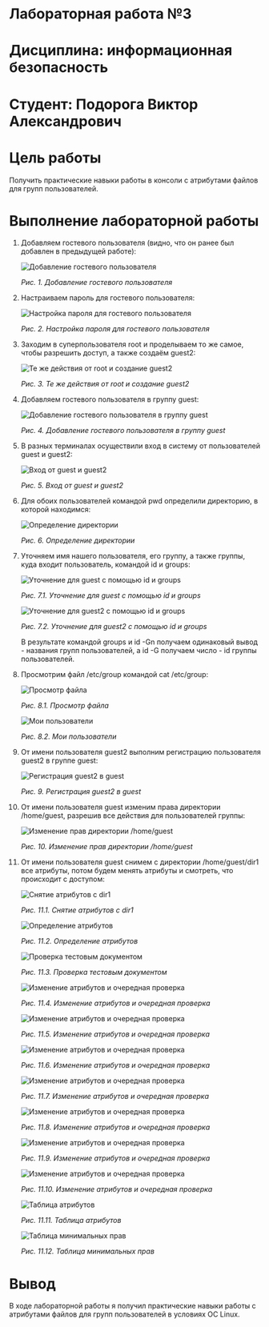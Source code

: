 # Лабораторная работа №3
# Дисциплина: информационная безопасность
# Студент: Подорога Виктор Александрович

# Цель работы

Получить практические навыки работы в консоли с атрибутами файлов для групп пользователей.

# Выполнение лабораторной работы

1. Добавляем гостевого пользователя (видно, что он ранее был добавлен в предыдущей работе): 

   ![Добавление гостевого пользователя](image/1.png)

   *Рис. 1. Добавление гостевого пользователя*

2. Настраиваем пароль для гостевого пользователя:

   ![Настройка пароля для гостевого пользователя](image/2.png)

   *Рис. 2. Настройка пароля для гостевого пользователя*

3. Заходим в суперпользователя root и проделываем то же самое, чтобы разрешить доступ, а также создаём guest2:

   ![Те же действия от root и создание guest2](image/3.png)

   *Рис. 3. Те же действия от root и создание guest2*

4. Добавляем гостевого пользователя в группу guest:

   ![Добавление гостевого пользователя в группу guest](image/4.png)

   *Рис. 4. Добавление гостевого пользователя в группу guest*

5. В разных терминалах осуществили вход в систему от пользователей guest и guest2:

   ![Вход от guest и guest2](image/5.png)

   *Рис. 5. Вход от guest и guest2*

6. Для обоих пользователей командой pwd определили директорию, в которой находимся:

   ![Определение директории](image/6.png)

   *Рис. 6. Определение директории*

7. Уточняем имя нашего пользователя, его группу, а также группы, куда входит пользователь, командой id и groups:

   ![Уточнение для guest с помощью id и groups](image/7.1.png)

   *Рис. 7.1. Уточнение для guest с помощью id и groups*

   ![Уточнение для guest2 с помощью id и groups](image/7.2.png)

   *Рис. 7.2. Уточнение для guest2 с помощью id и groups*

   В результате командой groups и id -Gn получаем одинаковый вывод - названия групп пользователей, а id -G получаем число - id группы пользователей.

8. Просмотрим файл /etc/group командой cat /etc/group:

   ![Просмотр файла](image/8.1.png)

   *Рис. 8.1. Просмотр файла*

   ![Мои пользователи](image/8.2.png)

   *Рис. 8.2. Мои пользователи*

9. От имени пользователя guest2 выполним регистрацию пользователя guest2 в группе guest:

   ![Регистрация guest2 в guest](image/9.png)

   *Рис. 9. Регистрация guest2 в guest*

10. От имени пользователя guest изменим права директории /home/guest, разрешив все действия для пользователей группы:

    ![Изменение прав директории /home/guest](image/10.png)

    *Рис. 10. Изменение прав директории /home/guest*

11. От имени пользователя guest снимем с директории /home/guest/dir1 все атрибуты, потом будем менять атрибуты и смотреть, что происходит с доступом:

    ![Снятие атрибутов с dir1](image/11.1.png)

    *Рис. 11.1. Снятие атрибутов с dir1*

    ![Определение атрибутов](image/11.2.png)

    *Рис. 11.2. Определение атрибутов*

    ![Проверка тестовым документом](image/11.3.png)

    *Рис. 11.3. Проверка тестовым документом*

    ![Изменение атрибутов и очередная проверка](image/11.4.png)

    *Рис. 11.4. Изменение атрибутов и очередная проверка*

    ![Изменение атрибутов и очередная проверка](image/11.5.png)

    *Рис. 11.5. Изменение атрибутов и очередная проверка*

    ![Изменение атрибутов и очередная проверка](image/11.6.png)

    *Рис. 11.6. Изменение атрибутов и очередная проверка*

    ![Изменение атрибутов и очередная проверка](image/11.7.png)

    *Рис. 11.7. Изменение атрибутов и очередная проверка*

    ![Изменение атрибутов и очередная проверка](image/11.8.png)

    *Рис. 11.8. Изменение атрибутов и очередная проверка*

    ![Изменение атрибутов и очередная проверка](image/11.9.png)

    *Рис. 11.9. Изменение атрибутов и очередная проверка*

    ![Изменение атрибутов и очередная проверка](image/11.10.png)

    *Рис. 11.10. Изменение атрибутов и очередная проверка*

    ![Таблица атрибутов](image/11.11.jpg)

    *Рис. 11.11. Таблица атрибутов*

    ![Таблица минимальных прав](image/11.12.jpg)

    *Рис. 11.12. Таблица минимальных прав*

# Вывод

В ходе лабораторной работы я получил практические навыки работы с атрибутами файлов для групп пользователей в условиях ОС Linux.